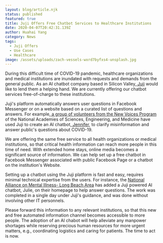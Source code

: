```yaml
---
layout: blog/article.njk
status: published
featured: true
title: Juji Offers Free Chatbot Services to Healthcare Institutions
date: 2020-04-07T20:42:31.139Z
author: Huahai Yang
category: News
tags:
  - Juji Offers
  - Use Cases
  - Healthcare
image: /assets/uploads/zach-vessels-wxrd7byfxs4-unsplash.jpg
---
```

During this difficult time of COVID-19 pandemic, healthcare organizations and medical institutions are inundated with requests and demands from the general public. As an AI chatbot company based in Silicon Valley,[ Juji](https://juji.io) would like to lend them a helping hand. We are currently offering our chatbot services free-of-charge to these institutions.

Juji's platform automatically answers user questions in Facebook Messenger or on a website based on a curated list of questions and answers. For example,[ a group of volunteers from the New Voices Program](https://www.newvoicesnasem.org/post/using-artificial-intelligence-to-combat-misinformation-about-covid-19) of the National Academies of Sciences, Engineering, and Medicine have used Juji to create an AI chatbot,[ Jennifer](https://www.newvoicesnasem.org/jennifer-ai-chatbot), to clarify misinformation and answer public's questions about COVID-19.

We are offering the same free service to all health organizations or medical institutions, so that critical health information can reach more people in this time of need. With extended home stays, online media becomes a significant source of information. We can help set up a free chatbot in Facebook Messenger associated with public Facebook Page or a chatbot on the institution's Website. 

Setting up a chatbot using the Juji platform is fast and easy, requires minimal technical expertise from the users. For instance, the [National Alliance on Mental Illness](https://www.namilongbeach.org/)[\- Long Beach Area](https://www.namilongbeach.org/) has added a Juji powered AI chatbot, Julie, on their homepage to help answer questions. The work was completed in a single day under Juji's guidance, and was done without involving other IT personnels. 

Please forward this information to any relevant institutions, so that this new and free automated information channel becomes accessible to more people. The adoption of an AI chabot will help alleviate any manpower shortages while reserving precious human resources for more urgent matters, e.g., coordinating logistics and caring for patients. The time to act is now.